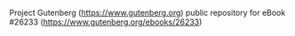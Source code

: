 Project Gutenberg (https://www.gutenberg.org) public repository for eBook #26233 (https://www.gutenberg.org/ebooks/26233)
